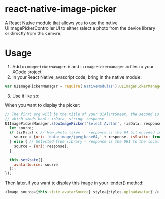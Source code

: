 # react-native-image-picker
A React Native module that allows you to use the native UIImagePickerController UI to either select a photo from the device library or directly from the camera. 

# Usage
1. Add `UIImagePickerManager.h` and `UIImagePickerManager.m` files to your XCode project
2. In your React Native javascript code, bring in the native module:

  ```javascript
var UIImagePickerManager = require('NativeModules').UIImagePickerManager;
  ```
3. Use it like so:

  When you want to display the picker:
  ```javascript  
  // The first arg will be the title of your UIAlertSheet, the second is your callback
  // which sends bool: isData, string: response 
  UIImagePickerManager.showImagePicker('Select Avatar', (isData, response) => {
    let source;
    if (isData) { // New photo taken -  response is the 64 bit encoded image data string
      source = {uri: 'data:image/jpeg;base64,' + response, isStatic: true};
    } else { // Selected from library - response is the URI to the local file asset
      source = {uri: response};
    }

    this.setState({
      avatarSource: source
    });
  });
  ```
  Then later, if you want to display this image in your render() method:
  ```javascript
  <Image source={this.state.avatarSource} style={styles.uploadAvatar} />
  ```

